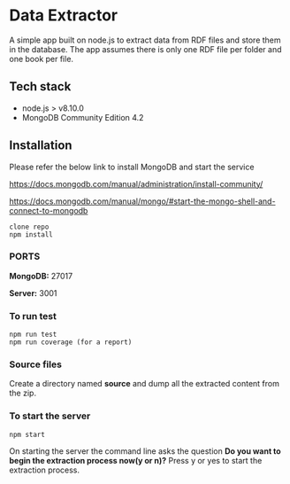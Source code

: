 # Data Extractor
A simple app built on node.js to extract data from RDF files and store them in the database.
The app assumes there is only one RDF file per folder and one book per file.

## Tech stack
- node.js > v8.10.0
- MongoDB Community Edition 4.2

## Installation
Please refer the below link to install MongoDB and start the service

https://docs.mongodb.com/manual/administration/install-community/

https://docs.mongodb.com/manual/mongo/#start-the-mongo-shell-and-connect-to-mongodb

```
clone repo
npm install
```

### PORTS
**MongoDB:** 27017

**Server:** 3001

### To run test
```
npm run test
npm run coverage (for a report)
```

### Source files
Create a directory named **source** and dump all the extracted content from the zip.

### To start the server
```
npm start
```

On starting the server the command line asks the question **Do you want to begin the extraction process now(y or n)?**
Press y or yes to start the extraction process.
